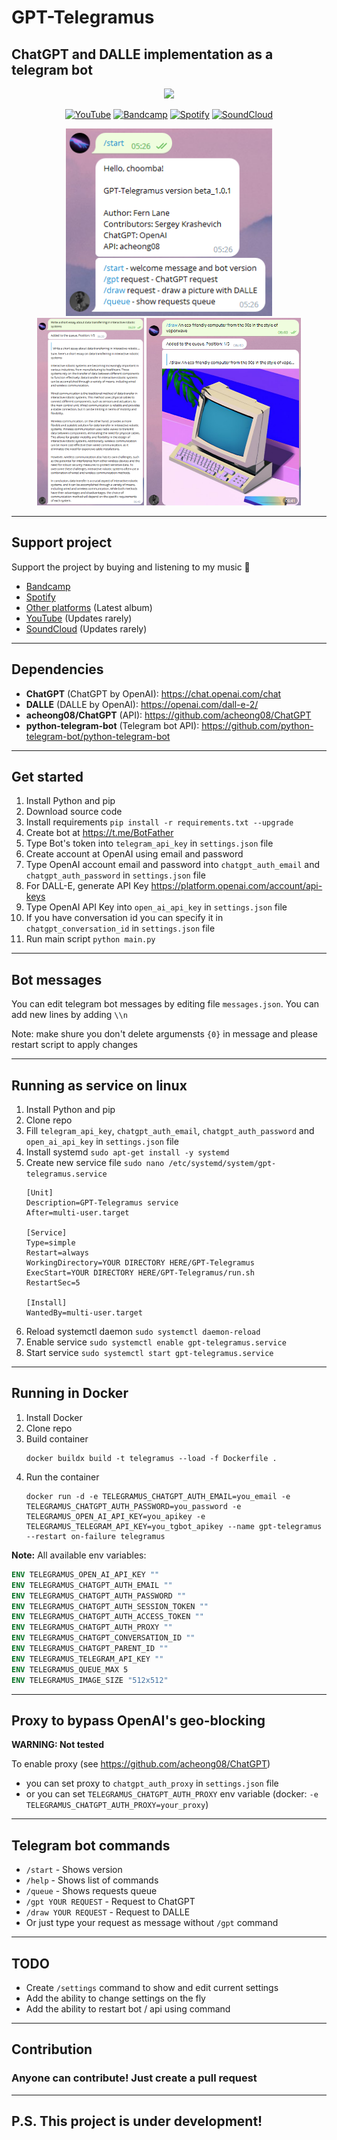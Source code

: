 # GPT-Telegramus
## ChatGPT and DALLE implementation as a telegram bot
<div style="width:100%;text-align:center;">
    <p align="center">
        <img src="https://badges.frapsoft.com/os/v1/open-source.png?v=103" >
    </p>
</div>
<div style="width:100%;text-align:center;">
    <p align="center">
        <a href="https://www.youtube.com/@F3RNI"><img alt="YouTube" src="https://img.shields.io/badge/-YouTube-red" ></a>
        <a href="https://f3rni.bandcamp.com"><img alt="Bandcamp" src="https://img.shields.io/badge/-Bandcamp-cyan" ></a>
        <a href="https://open.spotify.com/artist/22PQ62alehywlYiksbtzsm"><img alt="Spotify" src="https://img.shields.io/badge/-Spotify-green" ></a>
        <a href="https://soundcloud.com/f3rni"><img alt="SoundCloud" src="https://img.shields.io/badge/-SoundCloud-orange" ></a>
    </p>
</div>
<div style="width:100%;text-align:center;">
    <p align="center">
        <img src="Screenshots/start.png" width="auto" height="300">
        <img src="Screenshots/chatgpt.png" width="auto" height="300">
        <img src="Screenshots/dalle.png" width="auto" height="300">
    </p>
</div>

----------

## Support project

Support the project by buying and listening to my music 🎵

- [Bandcamp](https://f3rni.bandcamp.com)
- [Spotify](https://open.spotify.com/artist/22PQ62alehywlYiksbtzsm)
- [Other platforms](https://distrokid.com/hyperfollow/f3rni/dysphoria) (Latest album)
- [YouTube](https://www.youtube.com/@F3RNI) (Updates rarely)
- [SoundCloud](https://soundcloud.com/f3rni) (Updates rarely)

----------

## Dependencies

- **ChatGPT** (ChatGPT by OpenAI): https://chat.openai.com/chat
- **DALLE** (DALLE by OpenAI): https://openai.com/dall-e-2/
- **acheong08/ChatGPT** (API): https://github.com/acheong08/ChatGPT
- **python-telegram-bot** (Telegram bot API): https://github.com/python-telegram-bot/python-telegram-bot

----------

## Get started

1. Install Python and pip
2. Download source code
3. Install requirements `pip install -r requirements.txt --upgrade`
4. Create bot at https://t.me/BotFather
5. Type Bot's token into `telegram_api_key` in `settings.json` file
6. Create account at OpenAI using email and password
7. Type OpenAI account email and password into `chatgpt_auth_email` and `chatgpt_auth_password` in `settings.json` file
8. For DALL-E, generate API Key https://platform.openai.com/account/api-keys
9. Type OpenAI API Key into `open_ai_api_key` in `settings.json` file
10. If you have conversation id you can specify it in `chatgpt_conversation_id` in `settings.json` file
11. Run main script `python main.py`

----------

## Bot messages

You can edit telegram bot messages by editing file `messages.json`. You can add new lines by adding `\\n`

Note: make shure you don't delete argumensts `{0}` in message and please restart script to apply changes

----------

## Running as service on linux

1. Install Python and pip
2. Clone repo
3. Fill `telegram_api_key`, `chatgpt_auth_email`, `chatgpt_auth_password` and `open_ai_api_key` in `settings.json` file
4. Install systemd `sudo apt-get install -y systemd`
5. Create new service file `sudo nano /etc/systemd/system/gpt-telegramus.service`
   ```
   [Unit]
   Description=GPT-Telegramus service
   After=multi-user.target
   
   [Service]
   Type=simple
   Restart=always
   WorkingDirectory=YOUR DIRECTORY HERE/GPT-Telegramus
   ExecStart=YOUR DIRECTORY HERE/GPT-Telegramus/run.sh
   RestartSec=5
   
   [Install]
   WantedBy=multi-user.target
   
   ```
6. Reload systemctl daemon `sudo systemctl daemon-reload`
7. Enable service `sudo systemctl enable gpt-telegramus.service`
8. Start service `sudo systemctl start gpt-telegramus.service`

----------

## Running in Docker

1. Install Docker
2. Clone repo
3. Build container
    ```
    docker buildx build -t telegramus --load -f Dockerfile .
    ```
4. Run the container
    ```
    docker run -d -e TELEGRAMUS_CHATGPT_AUTH_EMAIL=you_email -e TELEGRAMUS_CHATGPT_AUTH_PASSWORD=you_password -e TELEGRAMUS_OPEN_AI_API_KEY=you_apikey -e TELEGRAMUS_TELEGRAM_API_KEY=you_tgbot_apikey --name gpt-telegramus --restart on-failure telegramus
    ```

**Note:** All available env variables:
```dockerfile
ENV TELEGRAMUS_OPEN_AI_API_KEY ""
ENV TELEGRAMUS_CHATGPT_AUTH_EMAIL ""
ENV TELEGRAMUS_CHATGPT_AUTH_PASSWORD ""
ENV TELEGRAMUS_CHATGPT_AUTH_SESSION_TOKEN ""
ENV TELEGRAMUS_CHATGPT_AUTH_ACCESS_TOKEN ""
ENV TELEGRAMUS_CHATGPT_AUTH_PROXY ""
ENV TELEGRAMUS_CHATGPT_CONVERSATION_ID ""
ENV TELEGRAMUS_CHATGPT_PARENT_ID ""
ENV TELEGRAMUS_TELEGRAM_API_KEY ""
ENV TELEGRAMUS_QUEUE_MAX 5
ENV TELEGRAMUS_IMAGE_SIZE "512x512"
```

----------

## Proxy to bypass OpenAI's geo-blocking

**WARNING: Not tested**

To enable proxy (see https://github.com/acheong08/ChatGPT)
- you can set proxy to `chatgpt_auth_proxy` in `settings.json` file
- or you can set `TELEGRAMUS_CHATGPT_AUTH_PROXY` env variable (docker: `-e TELEGRAMUS_CHATGPT_AUTH_PROXY=your_proxy`)

----------

## Telegram bot commands

- `/start` - Shows version
- `/help` - Shows list of commands
- `/queue` - Shows requests queue
- `/gpt YOUR REQUEST` - Request to ChatGPT
- `/draw YOUR REQUEST` - Request to DALLE
- Or just type your request as message without `/gpt` command

----------

## TODO

- Create `/settings` command to show and edit current settings
- Add the ability to change settings on the fly
- Add the ability to restart bot / api using command

----------

## Contribution

### Anyone can contribute! Just create a pull request

----------

## P.S. This project is under development!
